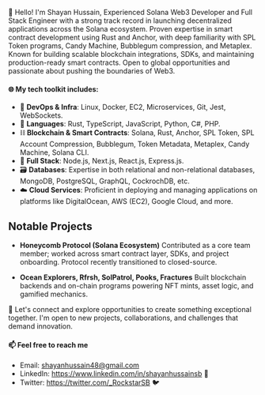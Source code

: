 👋 Hello! I'm Shayan Hussain, Experienced Solana Web3 Developer and Full Stack Engineer with a strong track record in launching decentralized applications across the Solana ecosystem. Proven expertise in smart contract development using Rust and Anchor, with deep familiarity with SPL Token programs, Candy Machine, Bubblegum compression, and Metaplex. Known for building scalable blockchain integrations, SDKs, and maintaining production-ready smart contracts. Open to global opportunities and passionate about pushing the boundaries of Web3.


#### 🌐 My tech toolkit includes:
  - 🐳 <b>DevOps & Infra</b>: Linux, Docker, EC2, Microservices, Git, Jest, WebSockets.
  - 📝 <b>Languages</b>: Rust, TypeScript, JavaScript, Python, C#, PHP.
  - ⛓️ <b>Blockchain & Smart Contracts</b>: Solana, Rust, Anchor, SPL Token, SPL Account Compression, Bubblegum, Token Metadata, Metaplex, Candy Machine, Solana CLI.
  - 🦀 <b>Full Stack</b>: Node.js, Next.js, React.js, Express.js.
  - 🗃️ <b>Databases</b>: Expertise in both relational and non-relational databases, MongoDB, PostgreSQL, GraphQL, CockrochDB, etc.
  - ☁️ <b>Cloud Services</b>: Proficient in deploying and managing applications on platforms like DigitalOcean, AWS (EC2), Google Cloud, and more.

## Notable Projects
* <b>Honeycomb Protocol (Solana Ecosystem)</b>
  Contributed as a core team member; worked across smart contract layer, SDKs, and project onboarding. Protocol recently transitioned to closed-source.

* <b>Ocean Explorers, Rfrsh, SolPatrol, Pooks, Fractures</b>
  Built blockchain backends and on-chain programs powering NFT mints, asset logic, and gamified mechanics.

🌱 Let's connect and explore opportunities to create something exceptional together. I'm open to new projects, collaborations, and challenges that demand innovation.

#### 📫 Feel free to reach me 
  - Email: shayanhussain48@gmail.com
  - LinkedIn: https://www.linkedin.com/in/shayanhussainsb 📎
  - Twitter: https://twitter.com/_RockstarSB 🐦
<!---
ShayanHussainSB/ShayanHussainSB is a ✨ special ✨ repository because its `README.md` (this file) appears on your GitHub profile.
You can click the Preview link to take a look at your changes.
--->
